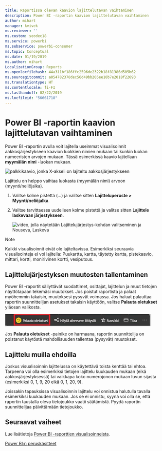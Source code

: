 ```yaml
---
title: Raportissa olevan kaavion lajittelutavan vaihtaminen
description: Power BI -raportin kaavion lajittelutavan vaihtaminen
author: mihart
manager: kvivek
ms.reviewer: ''
ms.custom: seodec18
ms.service: powerbi
ms.subservice: powerbi-consumer
ms.topic: Conceptual
ms.date: 01/19/2019
ms.author: mihart
LocalizationGroup: Reports
ms.openlocfilehash: 44a311bf186ffc2596de2322b18f81386d505b62
ms.sourcegitcommit: a054782370dec56d49bb205ee10b7e2018f22693
ms.translationtype: HT
ms.contentlocale: fi-FI
ms.lasthandoff: 02/22/2019
ms.locfileid: "56661718"
---
```

# <a name="change-how-a-chart-is-sorted-in-a-power-bi-report"></a>Power BI -raportin kaavion lajittelutavan vaihtaminen
Power BI -raportin avulla voit lajitella useimmat visualisoinnit aakkosjärjestykseen kaavion luokkien nimien mukaan tai kunkin luokan numeeristen arvojen mukaan. Tässä esimerkissä kaavio lajitellaan **myymälän nimi** -luokan mukaan.

![palkkikaavio, jonka X-akseli on lajiteltu aakkosjärjestykseen](media/end-user-change-sort/pbi_chartsortcategory.png)

Lajittelu on helppo vaihtaa luokasta (myymälän nimi) arvoon (myynti/neliöjalka).

1. Valitse kolme pistettä (...) ja valitse sitten **Lajitteluperuste > Myynti/neliöjalka**.
2. Valitse tarvittaessa uudelleen kolme pistettä ja valitse sitten **Lajittele laskevaan järjestykseen**.

   ![video, jolla näytetään Lajittelujärjestys-kohdan valitseminen ja Nouseva, Laskeva](media/end-user-change-sort/sort.gif)

> [!NOTE]
> Kaikki visualisoinnit eivät ole lajiteltavissa. Esimerkiksi seuraavia visualisointeja ei voi lajitella: Puukartta, kartta, täytetty kartta, pistekaavio, mittari, kortti, monirivinen kortti, vesiputous.

## <a name="saving-changes-you-make-to-sort-order"></a>Lajittelujärjestyksen muutosten tallentaminen
Power BI -raportit säilyttävät suodattimet, osittajat, lajittelun ja muut tietojen näyttötapaan tekemäsi muutokset. Jos poistut raportista ja palaat myöhemmin takaisin, muutoksesi pysyvät voimassa.  Jos haluat palauttaa raportin suunnittelijan asetukset takaisin käyttöön, valitse **Palauta oletukset** yläosan valikosta. 

![pysyvä lajittelu](media/end-user-change-sort/power-bi-reset-to-default.png)

Jos **Palauta oletukset** -painike on harmaana, raportin suunnittelija on poistanut käytöstä mahdollisuuden tallentaa (pysyvät) muutokset.

<a name="other"></a>
## <a name="sorting-using-other-criteria"></a>Lajittelu muilla ehdoilla
Joskus visualisoinnin lajittelussa on käytettävä toista kenttää tai ehtoa.  Tarpeena voi olla esimerkiksi tietojen lajittelu kuukauden mukaan (eikä aakkosjärjestyksessä) tai vaikkapa koko numerojonon mukaan luvun sijasta (esimerkiksi 0, 1, 9, 20 eikä 0, 1, 20, 9).  

Joissakin tapauksissa visualisoinnin lajittelu voi onnistua halutulla tavalla esimerkiksi kuukauden mukaan.  Jos se ei onnistu, syynä voi olla se, että raportin taustalla oleva tietojoukko vaatii säätämistä. Pyydä raportin suunnittelijaa päivittämään tietojoukko.

## <a name="next-steps"></a>Seuraavat vaiheet
Lue lisätietoja [Power BI -raporttien visualisoinneista](end-user-visualizations.md).

[Power BI:n peruskäsitteet](end-user-basic-concepts.md)
